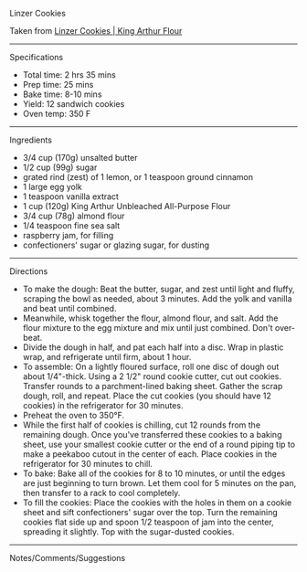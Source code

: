 Linzer Cookies

Taken from
[Linzer Cookies \| King Arthur Flour](https://www.kingarthurflour.com/recipes/linzer-cookies-recipe)

---
Specifications
- Total time: 2 hrs 35 mins
- Prep time: 25 mins
- Bake time: 8-10 mins
- Yield: 12 sandwich cookies
- Oven temp: 350 F

---
Ingredients

- 3/4 cup (170g) unsalted butter
- 1/2 cup (99g) sugar
- grated rind (zest) of 1 lemon, or 1 teaspoon ground cinnamon
- 1 large egg yolk
- 1 teaspoon vanilla extract
- 1 cup (120g) King Arthur Unbleached All-Purpose Flour
- 3/4 cup (78g) almond flour
- 1/4 teaspoon fine sea salt
- raspberry jam, for filling
- confectioners' sugar or glazing sugar, for dusting

---
Directions

- To make the dough: Beat the butter, sugar, and zest until light and fluffy, scraping the bowl as needed, about 3 minutes. Add the yolk and vanilla and beat until combined.
- Meanwhile, whisk together the flour, almond flour, and salt. Add the flour mixture to the egg mixture and mix until just combined. Don't over-beat.
- Divide the dough in half, and pat each half into a disc. Wrap in plastic wrap, and refrigerate until firm, about 1 hour.
- To assemble: On a lightly floured surface, roll one disc of dough out about 1/4"-thick. Using a 2 1/2" round cookie cutter, cut out cookies. Transfer rounds to a parchment-lined baking sheet. Gather the scrap dough, roll, and repeat. Place the cut cookies (you should have 12 cookies) in the refrigerator for 30 minutes.
- Preheat the oven to 350°F.
- While the first half of cookies is chilling, cut 12 rounds from the remaining dough. Once you've transferred these cookies to a baking sheet, use your smallest cookie cutter or the end of a round piping tip to make a peekaboo cutout in the center of each. Place cookies in the refrigerator for 30 minutes to chill.
- To bake: Bake all of the cookies for 8 to 10 minutes, or until the edges are just beginning to turn brown. Let them cool for 5 minutes on the pan, then transfer to a rack to cool completely.
- To fill the cookies: Place the cookies with the holes in them on a cookie sheet and sift confectioners' sugar over the top. Turn the remaining cookies flat side up and spoon 1/2 teaspoon of jam into the center, spreading it slightly. Top with the sugar-dusted cookies.

---
Notes/Comments/Suggestions